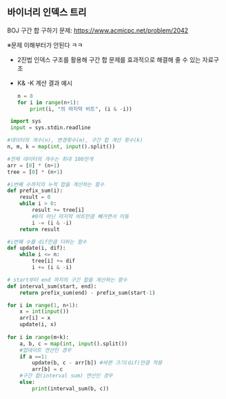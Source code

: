 ## 바이너리 인덱스 트리

BOJ 구간 합 구하기 문제: https://www.acmicpc.net/problem/2042

※문제 이해부터가 안된다 ㅋㅋ

- 2진법 인덱스 구조를 활용해 구간 합 문제를 효과적으로 해결해 줄 수 있는 자료구조

- K& -K 계산 결과 예시

  ```python
  n = 8
  for i in range(n+1):
      print(i, "의 마지막 비트", (i & -i))
  ```

```python
 import sys
 input = sys.stdin.readline

#데이터의 개수(n), 변경횟수(m), 구간 합 계산 횟수(k)
n, m, k = map(int, input().split())

#전체 데이터의 개수는 최대 100만개
arr = [0] * (n+1)
tree = [0] * (n+1)

#i번째 수까지의 누적 합을 계산하는 함수
def prefix_sum(i):
    result = 0
    while i > 0:
        result += tree[i]
        #0이 아닌 마지막 비트만큼 빼가면서 이동
        i -= (i & -i)
    return result

#i번째 수를 dif만큼 더하는 함수
def update(i, dif):
    while i <= n:
        tree[i] += dif
        i += (i & -i)

# start부터 end 까지의 구간 합을 계산하는 함수
def interval_sum(start, end):
    return prefix_sum(end) - prefix_sum(start-1)

for i in range(1, n+1):
    x = int(input())
    arr[i] = x
    update(i, x)
    
for i in range(m+k):
    a, b, c = map(int, input().split())
    #업데이트 연산인 경우
    if a ==1:
        update(b, c - arr[b]) #바뀐 크기(dif)만큼 적용
        arr[b] = c
	#구간 합(interval sum) 연산인 경우
    else:
        print(interval_sum(b, c))
       
```



